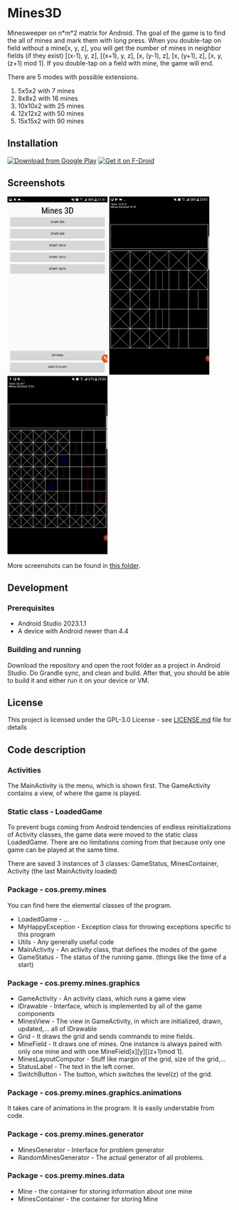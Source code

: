 # Mines3D
Minesweeper on n\*m\*2 matrix for Android. The goal of the game is to find the all of mines and mark them with long press. When you double-tap on field without a mine[x, y, z], you will get the number of mines in neighbor fields (if they exist) [(x-1), y, z], [(x+1), y, z], [x, (y-1), z], [x, (y+1), z], [x, y, (z+1) mod 1]. If you double-tap on a field with mine, the game will end.

There are 5 modes with possible extensions. 
  1) 5x5x2 with 7 mines
  2) 8x8x2 with 16 mines
  3) 10x10x2 with 25 mines
  4) 12x12x2 with 50 mines
  5) 15x15x2 with 90 mines

## Installation

[<img src="https://play.google.com/intl/en_us/badges/images/generic/en_badge_web_generic.png" 
alt="Download from Google Play" 
height="80">](https://play.google.com/store/apps/details?id=cos.premy.mines&hl=en)
[<img src="https://f-droid.org/badge/get-it-on.png"
alt="Get it on F-Droid"
height="80">](https://f-droid.org/packages/cos.premy.mines/)

## Screenshots
[<img height="400" src="https://github.com/stastnypremysl/Mines3D/blob/master/metadata/en-US/images/phoneScreenshots/1_en-US.png?raw=true">]()
[<img height="400" src="https://github.com/stastnypremysl/Mines3D/blob/master/metadata/en-US/images/phoneScreenshots/2_en-US.png?raw=true"/>]()
[<img height="400" src="https://github.com/stastnypremysl/Mines3D/blob/master/metadata/en-US/images/phoneScreenshots/4_en-US.png?raw=true"/>]()

More screenshots can be found in [this folder](https://github.com/stastnypremysl/Mines3D/tree/master/metadata/en-US/images/phoneScreenshots).

## Development
### Prerequisites
* Android Studio 2023.1.1
* A device with Android newer than 4.4
            
### Building and running
Download the repository and open the root folder as a project in Android Studio. Do Grandle sync, and clean and build. 
After that, you should be able to build it and either run it on your device or VM.

## License
This project is licensed under the GPL-3.0 License - see [LICENSE.md](LICENSE.md) file for details

## Code description
### Activities
The MainActivity is the menu, which is shown first. The GameActivity contains a view, of where the game is played.
### Static class - LoadedGame
To prevent bugs coming from Android tendencies of endless reinitializations of Activity classes, the game data were moved to the static class LoadedGame. There are no limitations coming from that because only one game can be played at the same time.

There are saved 3 instances of 3 classes: GameStatus, MinesContainer, Activity (the last MainActivity loaded)
### Package - cos.premy.mines
You can find here the elemental classes of the program.
 * LoadedGame - ...
 * MyHappyException - Exception class for throwing exceptions specific to this program
 * Utils - Any generally useful code
 * MainActivity - An activity class, that defines the modes of the game
 * GameStatus - The status of the running game. (things like the time of a start)
### Package - cos.premy.mines.graphics
 * GameActivity - An activity class, which runs a game view
 * IDrawable - Interface, which is implemented by all of the game components
 * MinesView - The view in GameActivity, in which are initialized, drawn, updated,... all of IDrawable
 * Grid - It draws the grid and sends commands to mine fields.
 * MineField - It draws one of mines. One instance is always paired with only one mine and with one MineField[x][y][(z+1)mod 1].
 * MinesLayoutComputor - Stuff like margin of the grid, size of the grid,...
 * StatusLabel - The text in the left corner.
 * SwitchButton - The button, which switches the level(z) of the grid.
### Package - cos.premy.mines.graphics.animations
It takes care of animations in the program. It is easily understable from code.
### Package - cos.premy.mines.generator
 * MinesGenerator - Interface for problem generator
 * RandomMinesGenerator - The actual generator of all problems.
### Package - cos.premy.mines.data
 * Mine - the container for storing information about one mine
 * MinesContainer - the container for storing Mine
